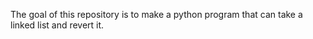 The goal of this repository is to make a python program that can take a linked list and revert it. 
